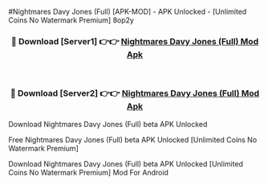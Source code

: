 #Nightmares Davy Jones (Full) [APK-MOD] - APK Unlocked - [Unlimited Coins No Watermark Premium] 8op2y



<div align="center">

<h3>🔴 Download [Server1] 👉👉 <a href="https://momento.my/?title=Nightmares_Davy_Jones_(Full)">Nightmares Davy Jones (Full) Mod Apk</a></h3><br>

<h3>🔴 Download [Server2] 👉👉 <a href="https://momento.my/?title=Nightmares_Davy_Jones_(Full)">Nightmares Davy Jones (Full) Mod Apk</a></h3>
</div>



Download Nightmares Davy Jones (Full) beta APK Unlocked

Free Nightmares Davy Jones (Full) beta APK Unlocked [Unlimited Coins No Watermark Premium]

Download Nightmares Davy Jones (Full) beta APK Unlocked [Unlimited Coins No Watermark Premium] Mod For Android
